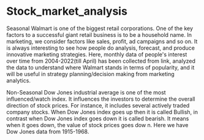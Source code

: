 # Stock_market_analysis

Seasonal
Walmart is one of the biggest retail corporations. One of the key factors to a successful giant retail business is to be a household name. In marketing, we consider factors like sales, profit, ad campaigns and so on. It is always interesting to see how people do analysis, forecast, and produce innovative marketing strategies. Here, monthly data of people's interest over time from 2004-2022(till April) has been collected from link, analyzed the data to understand where Walmart stands in terms of popularity, and it will be useful in strategy planning/decision making from marketing analytics.

Non-Seasonal
Dow Jones industrial average is one of the most influenced/watch index. It influences the investors to determine the overall direction of stock prices. For instance, it includes several actively traded company stocks. When Dow Jones index goes up then it is called Bullish, in contrast when Dow Jones index goes down it is called bearish. It means when it goes down, the value of stock prices goes dow n. Here we have Dow Jones data from 1915-1968.
